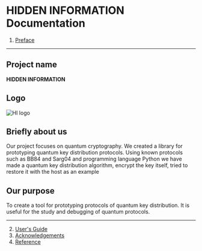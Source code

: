 # HIDDEN INFORMATION Documentation

1. [Preface](preface.md)
***

## Project name
**HIDDEN INFORMATION**

## Logo
![HI logo](/img/coding-hidden-inf.jpg "HI logo")

## Briefly about us
Our project focuses on quantum cryptography. We created a library for  prototyping quantum key distribution protocols. Using known protocols such as BB84 and Sarg04 and programming language Python we have made a quantum key distribution algorithm, encrypt the key itself, tried to restore it with the host as an example

## Our purpose
To create a tool for prototyping protocols of quantum key distribution. It is useful for the study and debugging of quantum protocols.

***

2. [User's Guide](guide.md)
3. [Acknowledgements](thanks.md)
4. [Reference](ref.md)
